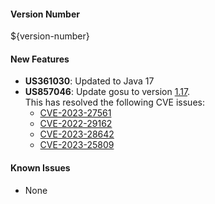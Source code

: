 #### Version Number
${version-number}

#### New Features
- **US361030**: Updated to Java 17
- **US857046**: Update gosu to version [1.17](https://github.com/tianon/gosu/releases/tag/1.17).  
This has resolved the following CVE issues:
  - [CVE-2023-27561](https://access.redhat.com/security/cve/CVE-2023-27561)
  - [CVE-2022-29162](https://access.redhat.com/security/cve/CVE-2022-29162)
  - [CVE-2023-28642](https://access.redhat.com/security/cve/CVE-2023-28642)
  - [CVE-2023-25809](https://access.redhat.com/security/cve/CVE-2023-25809)

#### Known Issues
- None
